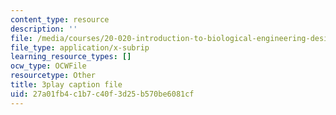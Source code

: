 ```yaml
---
content_type: resource
description: ''
file: /media/courses/20-020-introduction-to-biological-engineering-design-spring-2009/27a01fb4c1b7c40f3d25b570be6081cf_mXkOYxyChfg.srt
file_type: application/x-subrip
learning_resource_types: []
ocw_type: OCWFile
resourcetype: Other
title: 3play caption file
uid: 27a01fb4-c1b7-c40f-3d25-b570be6081cf
---
```

